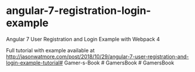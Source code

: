 # angular-7-registration-login-example

Angular 7 User Registration and Login Example with Webpack 4

Full tutorial with example available at http://jasonwatmore.com/post/2018/10/29/angular-7-user-registration-and-login-example-tutorial#   G a m e r - s - B o o k  
 #   G a m e r s B o o k  
 #   G a m e r s B o o k  
 